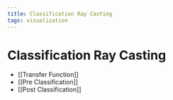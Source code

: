 ```yaml
---
title: Classification Ray Casting
tags: visualization
---
```


# Classification Ray Casting
- [[Transfer Function]]
- [[Pre Classification]]
- [[Post Classification]]




































